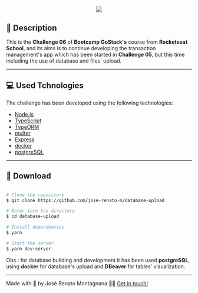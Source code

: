 <h1 align="center">
  <img src="https://ik.imagekit.io/dfw3q47dv0/Node_logo_1_65gY3glqL.jpeg">
</h1>

 ## 📝 Description

 This is the **Challenge 06** of **Bootcamp GoStack's** course from **Rocketseat School**, and its aims is to continue developing the transaction management's app which has been started in **Challenge 05**, but this time including the use of database and files' upload.

 ---

 ## 💻 Used Tchnologies

 The challenge has been developed using the following technologies:

 - [Node.js](https://nodejs.org/en/)
 - [TypeScript](https://www.typescriptlang.org/)
 - [TypeORM](https://typeorm.io/#/)
 - [multer](https://www.npmjs.com/package/multer)
 - [Express](https://expressjs.com/pt-br/)
 - [docker](https://www.docker.com/)
 - [postgreSQL](https://www.postgresql.org/)

 ---

 ## 📁 Download

 ```bash

# Clone the repository
$ git clone https://github.com/jose-renato-m/database-upload

# Enter into the directory
$ cd database-upload

# Install dependencies
$ yarn

# Start the server
$ yarn dev:server

 ```
Obs.: for database building and development it has been used **postgreSQL**, using **docker** for database's upload and **DBeaver** for tables' visualization.

---

Made with 💙 by José Renato Montagnana 👋🏻 [Get in touch!](https://www.linkedin.com/in/joserenato-devfullstack/)
